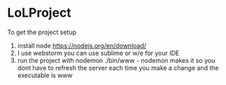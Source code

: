 # LoLProject

To get the project setup

1) install node https://nodejs.org/en/download/
2) I use webstorm you can use sublime or w/e for your IDE
3) run the project with nodemon ./bin/www  - nodemon makes it so you dont have to refresh the server each time you make a change and the executable is www
